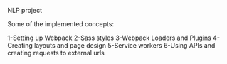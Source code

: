 NLP project



Some of the implemented concepts:

1-Setting up Webpack
2-Sass styles
3-Webpack Loaders and Plugins
4-Creating layouts and page design
5-Service workers
6-Using APIs and creating requests to external urls
